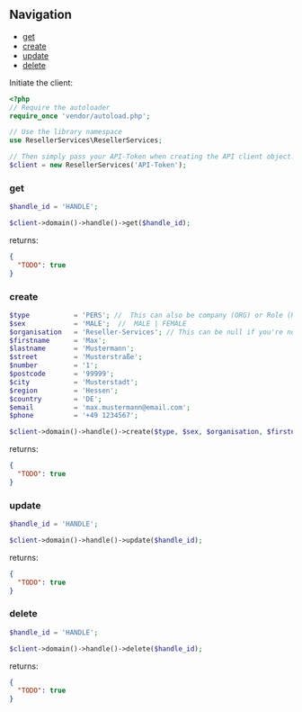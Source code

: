 ## Navigation
* [get](#get)
* [create](#create)
* [update](#update)
* [delete](#delete)

Initiate the client:
```php
<?php
// Require the autoloader
require_once 'vendor/autoload.php';

// Use the library namespace
use ResellerServices\ResellerServices;

// Then simply pass your API-Token when creating the API client object.
$client = new ResellerServices('API-Token');
```

### get
```php
$handle_id = 'HANDLE';

$client->domain()->handle()->get($handle_id);
```
returns:
```json
{
  "TODO": true
}
```

### create
```php
$type           = 'PERS'; //  This can also be company (ORG) or Role (ROLE)
$sex            = 'MALE';  //  MALE | FEMALE
$organisation   = 'Reseller-Services'; // This can be null if you're not in a company.
$firstname      = 'Max';
$lastname       = 'Mustermann';
$street         = 'Musterstraße';
$number         = '1';
$postcode       = '99999';
$city           = 'Musterstadt';
$region         = 'Hessen';
$country        = 'DE';
$email          = 'max.mustermann@email.com';
$phone          = '+49 1234567';

$client->domain()->handle()->create($type, $sex, $organisation, $firstname, $lastname, $street, $number, $postcode, $city, $region, $country, $email, $phone);
```
returns:
```json
{
  "TODO": true
}
```

### update
```php
$handle_id = 'HANDLE';

$client->domain()->handle()->update($handle_id);
```
returns:
```json
{
  "TODO": true
}
```

### delete
```php
$handle_id = 'HANDLE';

$client->domain()->handle()->delete($handle_id);
```
returns:
```json
{
  "TODO": true
}
```